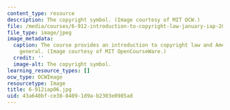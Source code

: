 ```yaml
---
content_type: resource
description: The copyright symbol. (Image courtesy of MIT OCW.)
file: /media/courses/6-912-introduction-to-copyright-law-january-iap-2006/43a640bfce3884091d9ab2303e0985ad_6-912iap06.jpg
file_type: image/jpeg
image_metadata:
  caption: The course provides an introduction to copyright law and American law in
    general. (Image courtesy of MIT OpenCourseWare.)
  credit: ''
  image-alt: The copyright symbol.
learning_resource_types: []
ocw_type: OCWImage
resourcetype: Image
title: 6-912iap06.jpg
uid: 43a640bf-ce38-8409-1d9a-b2303e0985ad
---
```

